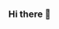 ### Hi there 👋
<!--
<p align="center">
	<a href="https://github.com/aajrami"><img src="https://img.shields.io/github/followers/aajrami?label=GitHub&style=social" alt="GitHub"></a>
	<a href="https://twitter.com/aajrami"><img src="https://img.shields.io/twitter/follow/aajrami?label=Twitter&style=social" alt="Twitter"></a>
	<a href="https://www.linkedin.com/in/aajrami"><img src="https://img.shields.io/badge/LinkedIn--_.svg?style=social&logo=linkedin" alt="LinkedIn"></a>
	<a href="https://www.kaggle.com/aajrami"><img src="https://img.shields.io/badge/Kaggle--_.svg?style=social&logo=kaggle" alt="Kaggle"></a>
</p>
-->

<!--
**aajrami/aajrami** is a ✨ _special_ ✨ repository because its `README.md` (this file) appears on your GitHub profile.

Here are some ideas to get you started:

- 🔭 I’m currently working on ...
- 🌱 I’m currently learning ...
- 👯 I’m looking to collaborate on ...
- 🤔 I’m looking for help with ...
- 💬 Ask me about ...
- 📫 How to reach me: ...
- 😄 Pronouns: ...
- ⚡ Fun fact: ...
-->

<!--![Ahmed's GitHub stats](https://github-readme-stats.vercel.app/api?username=aajrami&show_icons=true&theme=tokyonight&hide=contribs,prs)-->
